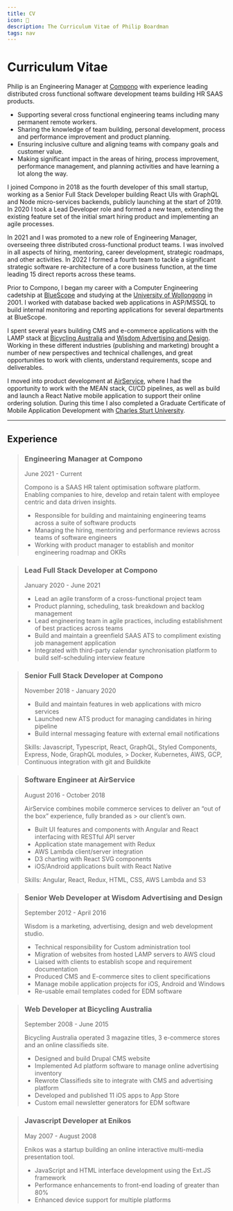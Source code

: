 ```yaml
---
title: CV
icon: 📜
description: The Curriculum Vitae of Philip Boardman
tags: nav
---
```

# Curriculum Vitae


Philip is an Engineering Manager at [Compono](https://compono.com) with experience leading distributed cross functional software development teams building HR SAAS products.

* Supporting several cross functional engineering teams including many permanent remote workers.
* Sharing the knowledge of team building, personal development, process and performance improvement and product planning.
* Ensuring inclusive culture and aligning teams with company goals and customer value.
* Making significant impact in the areas of hiring, process improvement, performance management, and planning activities and have learning a lot along the way.

I joined Compono in 2018 as the fourth developer of this small startup, working as a Senior Full Stack Developer building React UIs with GraphQL and Node micro-services backends, publicly launching at the start of 2019. In 2020 I took a Lead Developer role and formed a new team, extending the existing feature set of the initial smart hiring product and implementing an agile processes.

In 2021 and I was promoted to a new role of Engineering Manager, overseeing three distributed cross-functional product teams. I was involved in all aspects of hiring, mentoring, career development, strategic roadmaps, and other activities. In 2022 I formed a fourth team to tackle a significant strategic software re-architecture of a core business function, at the time leading 15 direct reports across these teams.

Prior to Compono, I began my career with a Computer Engineering cadetship at [BlueScope](http://www.bluescopesteel.com.au/) and studying at the [University of Wollongong](https://www.uow.edu.au/) in 2001. I worked with database backed web applications in ASP/MSSQL to build internal monitoring and reporting applications for several departments at BlueScope.

I spent several years building CMS and e-commerce applications with the LAMP stack at [Bicycling Australia](https://bicyclingaustralia.com.au/) and [Wisdom Advertising and Design](https://www.wisdom.com.au/). Working in these different industries (publishing and marketing) brought a number of new perspectives and technical challenges, and great opportunities to work with clients, understand requirements, scope and deliverables.

I moved into product development at [AirService](https://www.airservice.com), where I had the opportunity to work with the MEAN stack, CI/CD pipelines, as well as build and launch a React Native mobile application to support their online ordering solution. During this time I also completed a Graduate Certificate of Mobile Application Development with [Charles Sturt University](https://www.csu.edu.au/).


---

## Experience

> ### Engineering Manager at Compono
> 
> <span class="meta">June 2021 - Current</span>
>
> Compono is a SAAS HR talent optimisation software platform. Enabling companies to hire, develop and retain talent with employee centric and data driven insights.
> 
> * Responsible for building and maintaining engineering teams across a suite of software products
> * Managing the hiring, mentoring and performance reviews across teams of software engineers
> * Working with product manager to establish and monitor engineering roadmap and OKRs

> ### Lead Full Stack Developer at Compono
> 
> <span class="meta">January 2020 - June 2021</span>
> 
> * Lead an agile transform of a cross-functional project team
> * Product planning, scheduling, task breakdown and backlog management
> * Lead engineering team in agile practices, including establishment of best practices across teams
> * Build and maintain a greenfield SAAS ATS to compliment existing job management application
> * Integrated with third-party calendar synchronisation platform to build self-scheduling interview feature

> ### Senior Full Stack Developer at Compono
> 
> <span class="meta">November 2018 - January 2020</span>
> 
> * Build and maintain features in web applications with micro services
> * Launched new ATS product for managing candidates in hiring pipeline
> * Build internal messaging feature with external email notifications
> 
> Skills: Javascript, Typescript, React, GraphQL, Styled Components, Express, Node, GraphQL modules, > Docker, Kubernetes, AWS, GCP, Continuous integration with git and Buildkite

> ### Software Engineer at AirService
> 
> <span class="meta">August 2016 - October 2018</span>
> 
> AirService combines mobile commerce services to deliver an “out of the box” experience, fully branded as > our client’s own.
> 
> * Built UI features and components with Angular and React interfacing with RESTful API server
> * Application state management with Redux
> * AWS Lambda client/server integration
> * D3 charting with React SVG components
> * iOS/Android applications built with React Native
> 
> Skills: Angular, React, Redux, HTML, CSS, AWS Lambda and S3


> ### Senior Web Developer at Wisdom Advertising and Design
> 
> <span class="meta">September 2012 - April 2016</span>
> 
> Wisdom is a marketing, advertising, design and web development studio.
> 
> * Technical responsibility for Custom administration tool
> * Migration of websites from hosted LAMP servers to AWS cloud
> * Liaised with clients to establish scope and requirement documentation
> * Produced CMS and E-commerce sites to client specifications
> * Manage mobile application projects for iOS, Android and Windows
> * Re-usable email templates coded for EDM software


> ### Web Developer at Bicycling Australia
> 
> <span class="meta">September 2008 - June 2015</span>
> 
> Bicycling Australia operated 3 magazine titles, 3 e-commerce stores and an online classifieds site.
> 
> * Designed and build Drupal CMS website
> * Implemented Ad platform software to manage online advertising inventory
> * Rewrote Classifieds site to integrate with CMS and advertising platform
> * Developed and published 11 iOS apps to App Store
> * Custom email newsletter generators for EDM software


> ### Javascript Developer at Enikos
> 
> <span class="meta">May 2007 - August 2008</span>
> 
> Enikos was a startup building an online interactive multi-media presentation tool.
> 
> * JavaScript and HTML interface development using the Ext.JS framework
> * Performance enhancements to front-end loading of greater than 80%
> * Enhanced device support for multiple platforms
